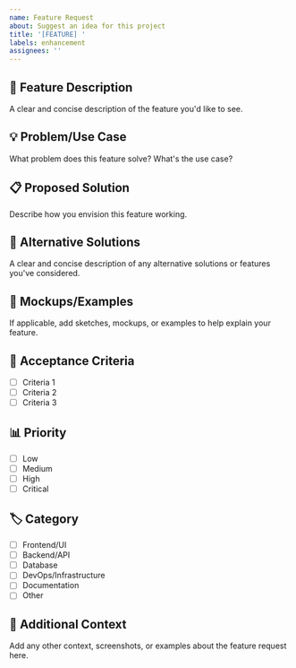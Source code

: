 ```yaml
---
name: Feature Request
about: Suggest an idea for this project
title: '[FEATURE] '
labels: enhancement
assignees: ''
---
```


## 🚀 Feature Description
A clear and concise description of the feature you'd like to see.

## 💡 Problem/Use Case
What problem does this feature solve? What's the use case?

## 📋 Proposed Solution
Describe how you envision this feature working.

## 🔄 Alternative Solutions
A clear and concise description of any alternative solutions or features you've considered.

## 📸 Mockups/Examples
If applicable, add sketches, mockups, or examples to help explain your feature.

## 🎯 Acceptance Criteria
- [ ] Criteria 1
- [ ] Criteria 2
- [ ] Criteria 3

## 📊 Priority
- [ ] Low
- [ ] Medium
- [ ] High
- [ ] Critical

## 🏷️ Category
- [ ] Frontend/UI
- [ ] Backend/API
- [ ] Database
- [ ] DevOps/Infrastructure
- [ ] Documentation
- [ ] Other

## 📝 Additional Context
Add any other context, screenshots, or examples about the feature request here.
